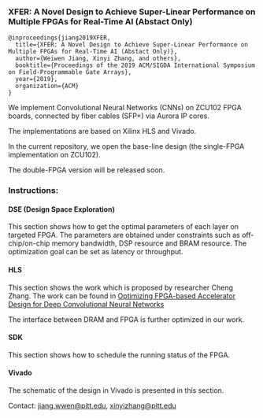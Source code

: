 ### XFER: A Novel Design to Achieve Super-Linear Performance on Multiple FPGAs for Real-Time AI (Abstact Only)

```
@inproceedings{jiang2019XFER,  
  title={XFER: A Novel Design to Achieve Super-Linear Performance on Multiple FPGAs for Real-Time AI (Abstact Only)},  
  author={Weiwen Jiang, Xinyi Zhang, and others},  
  booktitle={Proceedings of the 2019 ACM/SIGDA International Symposium on Field-Programmable Gate Arrays},  
  year={2019},  
  organization={ACM}  
}
```

We implement Convolutional Neural Networks (CNNs) on ZCU102 FPGA boards, connected by fiber cables (SFP+) via Aurora IP cores.

The implementations are based on Xilinx HLS and Vivado.

In the current repository, we open the base-line design (the single-FPGA implementation on ZCU102).

The double-FPGA version will be released soon.

### Instructions:

#### DSE (Design Space Exploration)
This section shows how to get the optimal parameters of each layer on targeted FPGA. The parameters are obtained under constraints such as off-chip/on-chip memory bandwidth, DSP resource and BRAM resource. The optimization goal can be set as latency or throughput.

#### HLS
This section shows the work which is proposed by researcher Cheng Zhang. The work can be found in [Optimizing FPGA-based Accelerator Design for Deep
Convolutional Neural Networks](http://delivery.acm.org/10.1145/2690000/2689060/p161-zhang.pdf?ip=130.49.132.11&id=2689060&acc=ACTIVE%20SERVICE&key=AA86BE8B6928DDC7%2E3F18A282B75518AA%2E4D4702B0C3E38B35%2E4D4702B0C3E38B35&__acm__=1544587726_d5343de259dddad5ec8eb08278c737e0)

The interface between DRAM and FPGA is further optimized in our work.

#### SDK

This section shows how to schedule the running status of the FPGA.

#### Vivado

The schematic of the design in Vivado is presented in this section.

Contact: jiang.wwen@pitt.edu, xinyizhang@pitt.edu
